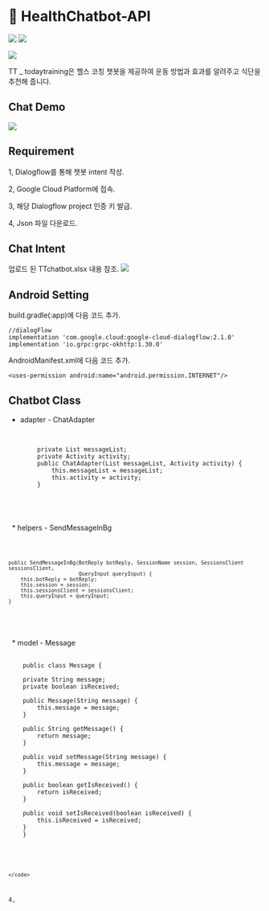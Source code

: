 # :muscle: HealthChatbot-API
![](https://img.shields.io/badge/platform-Dialogflow-red)
![](https://img.shields.io/badge/platform-Android-green)

![](https://t1.daumcdn.net/cafeattach/1YuLa/f56d04afb78509911b5c6a45b3a782708d5266ce)

TT _ todaytraining은 헬스 코칭 챗봇을 제공하여 운동 방법과 효과를 알려주고 식단을 추천해 줍니다.

## Chat Demo
![](https://t1.daumcdn.net/cafeattach/1YuLa/ae88ebe988efc1c04c090a5f8e362323c5d2171c)

## Requirement
1, Dialogflow를 통해 챗봇 intent 작성.

2, Google Cloud Platform에 접속.

3, 해당 Dialogflow project 인증 키 발급.

4, Json 파일 다운로드.

## Chat Intent

업로드 된 TTchatbot.xlsx 내용 참조.
![](https://t1.daumcdn.net/cafeattach/1YuLa/759d05028d81d9a03dec1f16bdd2b0cef697b184)

## Android Setting
build.gradle(:app)에 다음 코드 추가.

    //dialogFlow
    implementation 'com.google.cloud:google-cloud-dialogflow:2.1.0'
    implementation 'io.grpc:grpc-okhttp:1.30.0'

AndroidManifest.xml에 다음 코드 추가.

    <uses-permission android:name="android.permission.INTERNET"/>
    
## Chatbot Class
* adapter - ChatAdapter
 <pre>
 <code>
 
        private List<Message> messageList;
        private Activity activity;
        public ChatAdapter(List<Message> messageList, Activity activity) {
            this.messageList = messageList;
            this.activity = activity;
        }
 
 </pre>
 </code>
* helpers - SendMessageInBg
 <pre>
 <code>

    public SendMessageInBg(BotReply botReply, SessionName session, SessionsClient sessionsClient,
                           QueryInput queryInput) {
        this.botReply = botReply;
        this.session = session;
        this.sessionsClient = sessionsClient;
        this.queryInput = queryInput;
    }
  
 </pre>
 </code>
 * model - Message
 
 <pre>
 <code>
    public class Message {

    private String message;
    private boolean isReceived;

    public Message(String message) {
        this.message = message;
    }

    public String getMessage() {
        return message;
    }

    public void setMessage(String message) {
        this.message = message;
    }

    public boolean getIsReceived() {
        return isReceived;
    }

    public void setIsReceived(boolean isReceived) {
        this.isReceived = isReceived;
    }
    }
     </pre>
    </code>

4, 
